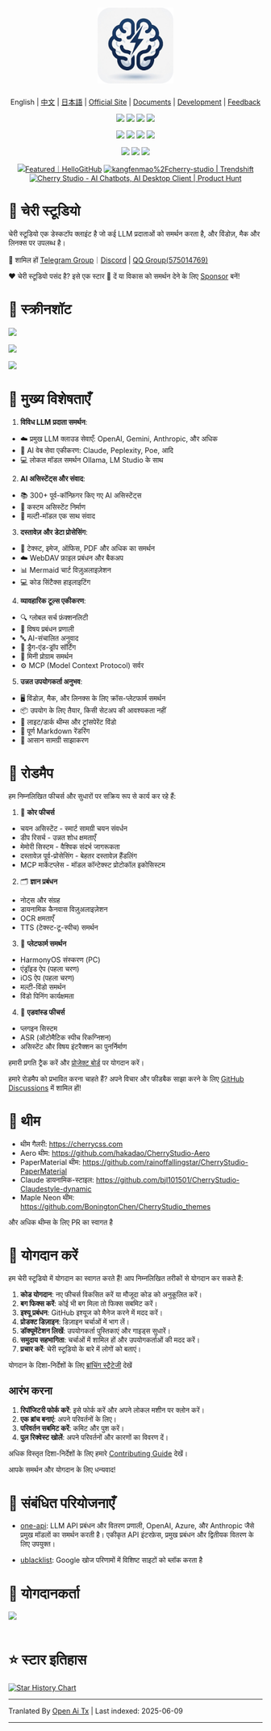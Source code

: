 <h1 align="center">
  <a href="https://github.com/CherryHQ/cherry-studio/releases">
    <img src="https://github.com/CherryHQ/cherry-studio/blob/main/build/icon.png?raw=true" width="150" height="150" alt="banner" /><br>
  </a>
</h1>
  <p align="center">English | <a href="./docs/README.zh.md">中文</a> | <a href="./docs/README.ja.md">日本語</a> | <a href="https://cherry-ai.com">Official Site</a> | <a href="https://docs.cherry-ai.com/cherry-studio-wen-dang/en-us">Documents</a> | <a href="./docs/dev.md">Development</a> | <a href="https://github.com/CherryHQ/cherry-studio/issues">Feedback</a><br></p>

<!-- 题头徽章组合 -->

<div align="center">

[![][deepwiki-shield]][deepwiki-link]
[![][twitter-shield]][twitter-link]
[![][discord-shield]][discord-link]
[![][telegram-shield]][telegram-link]

</div>

<!-- 项目统计徽章 -->

<div align="center">

[![][github-stars-shield]][github-stars-link]
[![][github-forks-shield]][github-forks-link]
[![][github-release-shield]][github-release-link]
[![][github-contributors-shield]][github-contributors-link]

</div>

<div align="center">

[![][license-shield]][license-link]
[![][commercial-shield]][commercial-link]
[![][sponsor-shield]][sponsor-link]

</div>

<div align="center">
 <a href="https://hellogithub.com/repository/1605492e1e2a4df3be07abfa4578dd37" target="_blank"><img src="https://api.hellogithub.com/v1/widgets/recommend.svg?rid=1605492e1e2a4df3be07abfa4578dd37" alt="Featured｜HelloGitHub" style="width: 200px; height: 43px;" width="200" height="43" /></a>
 <a href="https://trendshift.io/repositories/11772" target="_blank"><img src="https://trendshift.io/api/badge/repositories/11772" alt="kangfenmao%2Fcherry-studio | Trendshift" style="width: 250px; height: 55px;" width="250" height="55"/></a>
 <a href="https://www.producthunt.com/posts/cherry-studio?embed=true&utm_source=badge-featured&utm_medium=badge&utm_souce=badge-cherry&#0045;studio" target="_blank"><img src="https://api.producthunt.com/widgets/embed-image/v1/featured.svg?post_id=496640&theme=light" alt="Cherry&#0032;Studio - AI&#0032;Chatbots&#0044;&#0032;AI&#0032;Desktop&#0032;Client | Product Hunt" style="width: 200px; height: 43px;" width="200" height="43" /></a>
</div>

# 🍒 चेरी स्टूडियो

चेरी स्टूडियो एक डेस्कटॉप क्लाइंट है जो कई LLM प्रदाताओं को समर्थन करता है, और विंडोज़, मैक और लिनक्स पर उपलब्ध है।

👏 शामिल हों [Telegram Group](https://t.me/CherryStudioAI)｜[Discord](https://discord.gg/wez8HtpxqQ) | [QQ Group(575014769)](https://qm.qq.com/q/lo0D4qVZKi)

❤️ चेरी स्टूडियो पसंद है? इसे एक स्टार 🌟 दें या विकास को समर्थन देने के लिए [Sponsor](docs/sponsor.md) बनें!

# 🌠 स्क्रीनशॉट

![](https://github.com/user-attachments/assets/36dddb2c-e0fb-4a5f-9411-91447bab6e18)

![](https://github.com/user-attachments/assets/f549e8a0-2385-40b4-b52b-2039e39f2930)

![](https://github.com/user-attachments/assets/58e0237c-4d36-40de-b428-53051d982026)

# 🌟 मुख्य विशेषताएँ

1. **विविध LLM प्रदाता समर्थन**:

- ☁️ प्रमुख LLM क्लाउड सेवाएँ: OpenAI, Gemini, Anthropic, और अधिक
- 🔗 AI वेब सेवा एकीकरण: Claude, Peplexity, Poe, आदि
- 💻 लोकल मॉडल समर्थन Ollama, LM Studio के साथ

2. **AI असिस्टेंट्स और संवाद**:

- 📚 300+ पूर्व-कॉन्फ़िगर किए गए AI असिस्टेंट्स
- 🤖 कस्टम असिस्टेंट निर्माण
- 💬 मल्टी-मॉडल एक साथ संवाद

3. **दस्तावेज़ और डेटा प्रोसेसिंग**:

- 📄 टेक्स्ट, इमेज, ऑफिस, PDF और अधिक का समर्थन
- ☁️ WebDAV फ़ाइल प्रबंधन और बैकअप
- 📊 Mermaid चार्ट विज़ुअलाइज़ेशन
- 💻 कोड सिंटैक्स हाइलाइटिंग

4. **व्यावहारिक टूल्स एकीकरण**:

- 🔍 ग्लोबल सर्च फ़ंक्शनलिटी
- 📝 विषय प्रबंधन प्रणाली
- 🔤 AI-संचालित अनुवाद
- 🎯 ड्रैग-एंड-ड्रॉप सॉर्टिंग
- 🔌 मिनी प्रोग्राम समर्थन
- ⚙️ MCP (Model Context Protocol) सर्वर

5. **उन्नत उपयोगकर्ता अनुभव**:

- 🖥️ विंडोज़, मैक, और लिनक्स के लिए क्रॉस-प्लेटफार्म समर्थन
- 📦 उपयोग के लिए तैयार, किसी सेटअप की आवश्यकता नहीं
- 🎨 लाइट/डार्क थीम्स और ट्रांसपेरेंट विंडो
- 📝 पूर्ण Markdown रेंडरिंग
- 🤲 आसान सामग्री साझाकरण

# 📝 रोडमैप

हम निम्नलिखित फीचर्स और सुधारों पर सक्रिय रूप से कार्य कर रहे हैं:

1. 🎯 **कोर फीचर्स**

- चयन असिस्टेंट - स्मार्ट सामग्री चयन संवर्धन
- डीप रिसर्च - उन्नत शोध क्षमताएँ
- मेमोरी सिस्टम - वैश्विक संदर्भ जागरूकता
- दस्तावेज़ पूर्व-प्रोसेसिंग - बेहतर दस्तावेज़ हैंडलिंग
- MCP मार्केटप्लेस - मॉडल कॉन्टेक्स्ट प्रोटोकॉल इकोसिस्टम

2. 🗂 **ज्ञान प्रबंधन**

- नोट्स और संग्रह
- डायनामिक कैनवास विज़ुअलाइज़ेशन
- OCR क्षमताएँ
- TTS (टेक्स्ट-टू-स्पीच) समर्थन

3. 📱 **प्लेटफार्म समर्थन**

- HarmonyOS संस्करण (PC)
- एंड्रॉइड ऐप (पहला चरण)
- iOS ऐप (पहला चरण)
- मल्टी-विंडो समर्थन
- विंडो पिनिंग कार्यक्षमता

4. 🔌 **एडवांस्ड फीचर्स**

- प्लगइन सिस्टम
- ASR (ऑटोमैटिक स्पीच रिकग्निशन)
- असिस्टेंट और विषय इंटरैक्शन का पुनर्निर्माण

हमारी प्रगति ट्रैक करें और [प्रोजेक्ट बोर्ड](https://github.com/orgs/CherryHQ/projects/7) पर योगदान करें।

हमारे रोडमैप को प्रभावित करना चाहते हैं? अपने विचार और फीडबैक साझा करने के लिए [GitHub Discussions](https://github.com/CherryHQ/cherry-studio/discussions) में शामिल हों!

# 🌈 थीम

- थीम गैलरी: <https://cherrycss.com>
- Aero थीम: <https://github.com/hakadao/CherryStudio-Aero>
- PaperMaterial थीम: <https://github.com/rainoffallingstar/CherryStudio-PaperMaterial>
- Claude डायनामिक-स्टाइल: <https://github.com/bjl101501/CherryStudio-Claudestyle-dynamic>
- Maple Neon थीम: <https://github.com/BoningtonChen/CherryStudio_themes>

और अधिक थीम्स के लिए PR का स्वागत है

# 🤝 योगदान करें

हम चेरी स्टूडियो में योगदान का स्वागत करते हैं! आप निम्नलिखित तरीकों से योगदान कर सकते हैं:

1. **कोड योगदान**: नए फीचर्स विकसित करें या मौजूदा कोड को अनुकूलित करें।
2. **बग फिक्स करें**: कोई भी बग मिला तो फिक्स सबमिट करें।
3. **इश्यू प्रबंधन**: GitHub इश्यूज को मैनेज करने में मदद करें।
4. **प्रोडक्ट डिज़ाइन**: डिज़ाइन चर्चाओं में भाग लें।
5. **डॉक्यूमेंटेशन लिखें**: उपयोगकर्ता पुस्तिकाएं और गाइड्स सुधारें।
6. **समुदाय सहभागिता**: चर्चाओं में शामिल हों और उपयोगकर्ताओं की मदद करें।
7. **प्रचार करें**: चेरी स्टूडियो के बारे में लोगों को बताएं।

योगदान के दिशा-निर्देशों के लिए [ब्रांचिंग स्ट्रैटेजी](docs/branching-strategy-en.md) देखें

## आरंभ करना

1. **रिपॉजिटरी फोर्क करें**: इसे फोर्क करें और अपने लोकल मशीन पर क्लोन करें।
2. **एक ब्रांच बनाएं**: अपने परिवर्तनों के लिए।
3. **परिवर्तन सबमिट करें**: कमिट और पुश करें।
4. **पुल रिक्वेस्ट खोलें**: अपने परिवर्तनों और कारणों का विवरण दें।

अधिक विस्तृत दिशा-निर्देशों के लिए हमारे [Contributing Guide](./CONTRIBUTING.md) देखें।

आपके समर्थन और योगदान के लिए धन्यवाद!

# 🔗 संबंधित परियोजनाएँ

- [one-api](https://github.com/songquanpeng/one-api): LLM API प्रबंधन और वितरण प्रणाली, OpenAI, Azure, और Anthropic जैसे प्रमुख मॉडलों का समर्थन करती है। एकीकृत API इंटरफ़ेस, प्रमुख प्रबंधन और द्वितीयक वितरण के लिए उपयुक्त।

- [ublacklist](https://github.com/iorate/ublacklist): Google खोज परिणामों में विशिष्ट साइटों को ब्लॉक करता है

# 🚀 योगदानकर्ता

<a href="https://github.com/CherryHQ/cherry-studio/graphs/contributors">
  <img src="https://contrib.rocks/image?repo=CherryHQ/cherry-studio" />
</a>
<br /><br />

# ⭐️ स्टार इतिहास

[![Star History Chart](https://api.star-history.com/svg?repos=CherryHQ/cherry-studio&type=Timeline)](https://star-history.com/#CherryHQ/cherry-studio&Timeline)

<!-- Links & Images -->
[deepwiki-shield]: https://img.shields.io/badge/Deepwiki-CherryHQ-0088CC?style=plastic
[deepwiki-link]: https://deepwiki.com/CherryHQ/cherry-studio
[twitter-shield]: https://img.shields.io/badge/Twitter-CherryStudioApp-0088CC?style=plastic&logo=x
[twitter-link]: https://twitter.com/CherryStudioApp
[discord-shield]: https://img.shields.io/badge/Discord-@CherryStudio-0088CC?style=plastic&logo=discord
[discord-link]: https://discord.gg/wez8HtpxqQ
[telegram-shield]: https://img.shields.io/badge/Telegram-@CherryStudioAI-0088CC?style=plastic&logo=telegram
[telegram-link]: https://t.me/CherryStudioAI

<!-- Links & Images -->
[github-stars-shield]: https://img.shields.io/github/stars/CherryHQ/cherry-studio?style=social
[github-stars-link]: https://github.com/CherryHQ/cherry-studio/stargazers
[github-forks-shield]: https://img.shields.io/github/forks/CherryHQ/cherry-studio?style=social
[github-forks-link]: https://github.com/CherryHQ/cherry-studio/network
[github-release-shield]: https://img.shields.io/github/v/release/CherryHQ/cherry-studio
[github-release-link]: https://github.com/CherryHQ/cherry-studio/releases
[github-contributors-shield]: https://img.shields.io/github/contributors/CherryHQ/cherry-studio
[github-contributors-link]: https://github.com/CherryHQ/cherry-studio/graphs/contributors

<!-- लिंक और चित्र -->
[license-shield]: https://img.shields.io/badge/License-AGPLv3-important.svg?style=plastic&logo=gnu
[license-link]: https://www.gnu.org/licenses/agpl-3.0
[commercial-shield]: https://img.shields.io/badge/License-Contact-white.svg?style=plastic&logoColor=white&logo=telegram&color=blue
[commercial-link]: mailto:license@cherry-ai.com?subject=Commercial%20License%20Inquiry
[sponsor-shield]: https://img.shields.io/badge/Sponsor-FF6699.svg?style=plastic&logo=githubsponsors&logoColor=white
[sponsor-link]: https://github.com/CherryHQ/cherry-studio/blob/main/docs/sponsor.md


---


Tranlated By [Open Ai Tx](https://github.com/OpenAiTx/OpenAiTx) | Last indexed: 2025-06-09


---